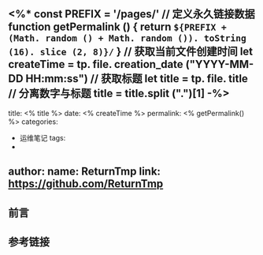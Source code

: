 <%*
const PREFIX = '/pages/'
// 定义永久链接数据
function getPermalink () {
  return `${PREFIX + (Math. random () + Math. random ()). toString (16). slice (2, 8)}/`
}
// 获取当前文件创建时间
let createTime = tp. file. creation_date ("YYYY-MM-DD HH:mm:ss")
// 获取标题
let title = tp. file. title
// 分离数字与标题
title = title.split (".")[1]
-%>
---
title: <% title %>
date: <% createTime %>
permalink: <% getPermalink() %>
categories:
  - 运维笔记
tags:
  - 
author: 
  name: ReturnTmp
  link: https://github.com/ReturnTmp
---

## 前言



## 参考链接



